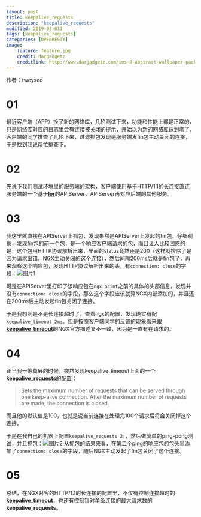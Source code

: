 ```yaml
---
layout: post
title: keepalive_requests
description: "keepalive_requests"
modified: 2019-03-011
tags: [keepalive_requests]
categories: [OPENRESTY]
image:
    feature: feature.jpg
    credit: dargadgetz
    creditlink: http://www.dargadgetz.com/ios-8-abstract-wallpaper-pack-for-iphone-5s-5c-and-ipod-touch-retina/
---
```


作者：tweyseo

# 01

最近客户端（APP）换了新的网络库，几轮测试下来，功能和性能上都是正常的，只是网络库对应的日志里会有连接被关闭的提示，开始以为新的网络库踩到坑了，客户端的同学排查了几轮下来，过滤抓包发现是服务端发fin包主动关闭的连接，于是找到我说帮忙排查下。

# 02

先说下我们测试环境里的服务端的架构，客户端使用基于HTTP/1.1的长连接直连服务端的一个基于[**lor**](https://github.com/sumory/lor)的APIServer，APIServer再对应后端的其他服务。

# 03

我这里就直接在APIServer上抓包，发现果然是APIServer上发起的fin包。仔细观察，发现fin包的前一个包，是一个响应客户端请求的包，而且让人比较困惑的是，这个包用HTTP协议解析出来，里面的status竟然还是200（这样就排除了是因为请求出错，NGX主动关闭的这个连接），然后间隔200ms后就是fin包了，再来观察这个响应包，发现HTTP协议解析出来的头，有`connection: close`的字段：![图片1]()

可是在APIServer里打印了该响应包在`ngx.print`之前的具体的头部信息，发现并没有`connection: close`的字段，那么这个字段应该就算NGX内部添加的，并且还在200ms后主动发起fin包关闭了连接。

于是我想到是不是长连接超时了，查看ngx的配置，发现确实有配 
`keepalive_timeout 2m;`。但是按照客户端同学的反馈的现象看来跟[**keepalive_timeout**](http://nginx.org/en/docs/http/ngx_http_core_module.html#keepalive_timeout)的NGX官方描述又不一致，因为是一直有在请求的。

# 04

正当我一筹莫展的时候，突然发现keepalive_timeout上面的一个[**keepalive_requests**](http://nginx.org/en/docs/http/ngx_http_core_module.html#keepalive_requests)的配置：
> Sets the maximum number of requests that can be served through one keep-alive connection. After the maximum number of requests are made, the connection is closed.

而且他的默认值是100，也就是说当前连接在处理完100个请求后将会关闭掉这个连接。

于是在我自己的机器上配置`keepalive_requests 2;`，然后做简单的ping-pong测试，并且抓包：![图片2]()
从抓包的结果来看，在第二个ping的响应包的包头里添加了`connection: close`的字段，随后NGX主动发起了fin包关闭了这个连接。

# 05
总结，在NGX对客的HTTP/1.1的长连接的配置里，不仅有控制连接超时的**keepalive_timeout**，也还有控制针对单条连接的最大请求数的**keepalive_requests**。

